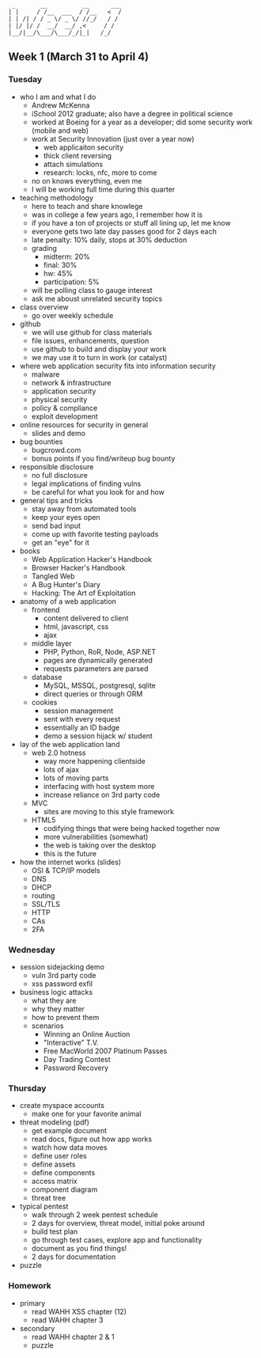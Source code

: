 ```
 _       __          __      ___
| |     / /__  ___  / /__   <  /
| | /| / / _ \/ _ \/ //_/   / / 
| |/ |/ /  __/  __/ ,<     / /  
|__/|__/\___/\___/_/|_|   /_/   
```                             

## Week 1 (March 31 to April 4)
### Tuesday
- who I am and what I do
	- Andrew McKenna
	- iSchool 2012 graduate; also have a degree in political science
	- worked at Boeing for a year as a developer; did some security work (mobile and web)
	- work at Security Innovation (just over a year now)
		- web applicaiton security
		- thick client reversing
		- attach simulations
		- research: locks, nfc, more to come
	- no on knows everything, even me
	- I will be working full time during this quarter
- teaching methodology
	- here to teach and share knowlege
	- was in college a few years ago, I remember how it is
	- if you have a ton of projects or stuff all lining up, let me know
	- everyone gets two late day passes good for 2 days each
	- late penalty: 10% daily, stops at 30% deduction
	- grading
		- midterm: 20%
		- final: 30%
		- hw: 45%
		- participation: 5%
	- will be polling class to gauge interest 
	- ask me aboust unrelated security topics
- class overview
	- go over weekly schedule
- github
	- we will use github for class materials
	- file issues, enhancements, question
	- use github to build and display your work
	- we may use it to turn in work (or catalyst)
- where web application security fits into information security
	- malware
	- network & infrastructure
	- application security
	- physical security
	- policy & compliance
	- exploit development
- online resources for security in general
	- slides and demo
- bug bounties
	- bugcrowd.com
	- bonus points if you find/writeup bug bounty
- responsible disclosure
	- no full disclosure
	- legal implications of finding vulns
	- be careful for what you look for and how
- general tips and tricks
	- stay away from automated tools
	- keep your eyes open
	- send bad input
	- come up with favorite testing payloads
	- get an "eye" for it
- books
	- Web Application Hacker's Handbook
	- Browser Hacker's Handbook
	- Tangled Web
	- A Bug Hunter's Diary
	- Hacking: The Art of Exploitation
- anatomy of a web application
	- frontend
		- content delivered to client
		- html, javascript, css
		- ajax
	- middle layer
		- PHP, Python, RoR, Node, ASP.NET
		- pages are dynamically generated
		- requests parameters are parsed 
	- database
		- MySQL, MSSQL, postgresql, sqlite
		- direct queries or through ORM
	- cookies
		- session management
		- sent with every request
		- essentially an ID badge
		- demo a session hijack w/ student
- lay of the web application land
	- web 2.0 hotness
		- way more happening clientside 
		- lots of ajax
		- lots of moving parts
		- interfacing with host system more
		- increase reliance on 3rd party code
	- MVC
		- sites are moving to this style framework
	- HTML5
		- codifying things that were being hacked together now
		- more vulnerabilities (somewhat)
		- the web is taking over the desktop
		- this is the future
- how the internet works (slides)
	- OSI & TCP/IP models
	- DNS
	- DHCP
	- routing
	- SSL/TLS
	- HTTP
	- CAs
	- 2FA

### Wednesday
- session sidejacking demo
	- vuln 3rd party code
	- xss password exfil
- business logic attacks
	- what they are
	- why they matter
	- how to prevent them
	- scenarios 
		- Winning an Online Auction
		- "Interactive" T.V.
		- Free MacWorld 2007 Platinum Passes
		- Day Trading Contest
		- Password Recovery

### Thursday
- create myspace accounts
	- make one for your favorite animal
- threat modeling (pdf)
	- get example document
	- read docs, figure out how app works
	- watch how data moves
	- define user roles
	- define assets
	- define components
	- access matrix
	- component diagram
	- threat tree
- typical pentest
	- walk through 2 week pentest schedule
	- 2 days for overview, threat model, initial poke around
	- build test plan
	- go through test cases, explore app and functionality
	- document as you find things!
	- 2 days for documentation
- puzzle

### Homework
- primary
	- read WAHH XSS chapter (12)
	- read WAHH chapter 3
- secondary
	- read WAHH chapter 2 & 1
	- puzzle
